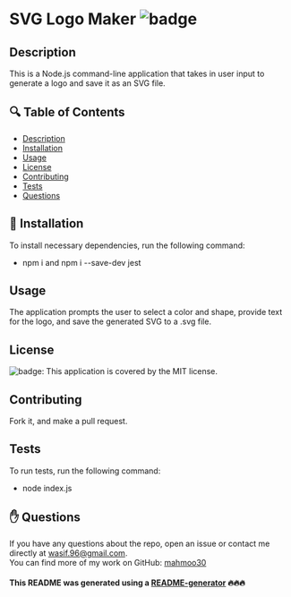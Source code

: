 # SVG Logo Maker ![badge](https://img.shields.io/badge/license-MIT-brightgreen)

## Description
This is a Node.js command-line application that takes in user input to generate a logo and save it as an SVG file. 

## 🔍 Table of Contents
- [Description](#description)
- [Installation](#install)
- [Usage](#usage)
- [License](#license)
- [Contributing](#contribute)
- [Tests](#test)
- [Questions](#questions)

## 💾 Installation
To install necessary dependencies, run the following command:
- npm i and npm i --save-dev jest

## Usage
The application prompts the user to select a color and shape, provide text for the logo, and save the generated SVG to a .svg file.

## License
![badge](https://img.shields.io/badge/license-MIT-brightgreen): This application is covered by the MIT license. 

## Contributing
Fork it, and make a pull request.

## Tests
To run tests, run the following command:
- node index.js

## ✋ Questions
If you have any questions about the repo, open an issue or contact me directly at wasif.96@gmail.com. <br />
You can find more of my work on GitHub: [mahmoo30](https://github.com/mahmoo30)

#### This README was generated using a [README-generator](https://github.com/mahmoo30/readmegenerator) 🔥🔥🔥
